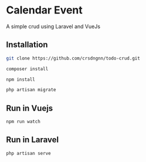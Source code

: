 # Calendar Event

A simple crud using Laravel and VueJs

## Installation

```bash
git clone https://github.com/crsdngnn/todo-crud.git

composer install

npm install

php artisan migrate
```

## Run in Vuejs
```bash
npm run watch
```
## Run in Laravel
```bash
php artisan serve
```
